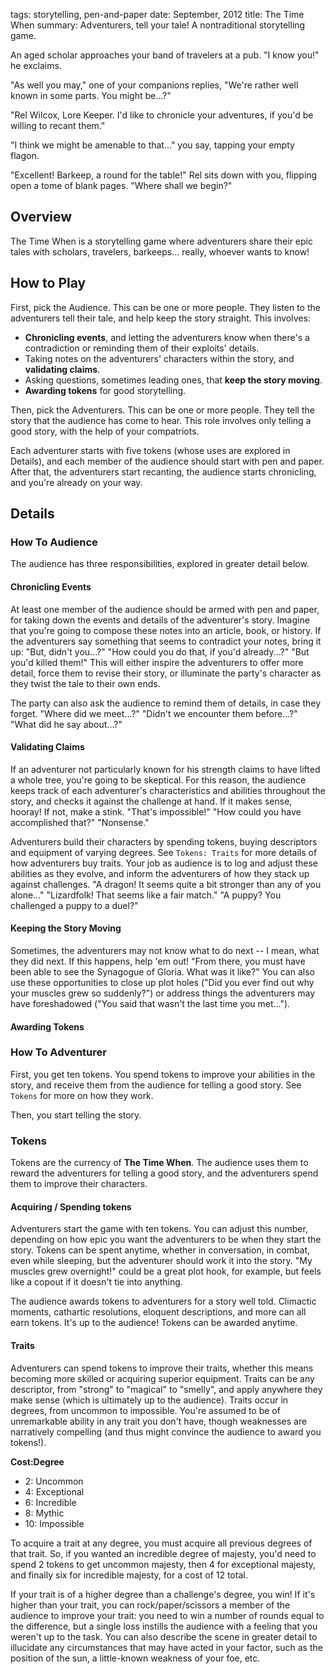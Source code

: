 tags: storytelling, pen-and-paper
date: September, 2012
title: The Time When
summary: Adventurers, tell your tale! A nontraditional storytelling game.

An aged scholar approaches your band of travelers at a pub. "I know you!" he exclaims.

"As well you may," one of your companions replies, "We're rather well known in some parts. You might be...?"

"Rel Wilcox, Lore Keeper. I'd like to chronicle your adventures, if you'd be willing to recant them."

"I think we might be amenable to that..." you say, tapping your empty flagon.

"Excellent! Barkeep, a round for the table!" Rel sits down with you, flipping open a tome of blank pages. "Where shall we begin?"

## Overview

The Time When is a storytelling game where adventurers share their epic tales with scholars, travelers, barkeeps... really, whoever wants to know!

## How to Play

First, pick the Audience. This can be one or more people. They listen to the adventurers tell their tale, and help keep the story straight. This involves:

* **Chronicling events**, and letting the adventurers know when there's a contradiction or reminding them of their exploits' details.
* Taking notes on the adventurers' characters within the story, and **validating claims**.
* Asking questions, sometimes leading ones, that **keep the story moving**.
* **Awarding tokens** for good storytelling.

Then, pick the Adventurers. This can be one or more people. They tell the story that the audience has come to hear. This role involves only telling a good story, with the help of your compatriots.

Each adventurer starts with five tokens (whose uses are explored in Details), and each member of the audience should start with pen and paper. After that, the adventurers start recanting, the audience starts chronicling, and you're already on your way.

## Details

### How To Audience

The audience has three responsibilities, explored in greater detail below.

#### Chronicling Events

At least one member of the audience should be armed with pen and paper, for taking down the events and details of the adventurer's story. Imagine that you're going to compose these notes into an article, book, or history. If the adventurers say something that seems to contradict your notes, bring it up: "But, didn't you...?" "How could you do that, if you'd already...?" "But you'd killed them!" This will either inspire the adventurers to offer more detail, force them to revise their story, or illuminate the party's character as they twist the tale to their own ends.

The party can also ask the audience to remind them of details, in case they forget. "Where did we meet...?" "Didn't we encounter them before...?" "What did he say about...?"

#### Validating Claims

If an adventurer not particularly known for his strength claims to have lifted a whole tree, you're going to be skeptical. For this reason, the audience keeps track of each adventurer's characteristics and abilities throughout the story, and checks it against the challenge at hand. If it makes sense, hooray! If not, make a stink. "That's impossible!" "How could you have accomplished that?" "Nonsense."

Adventurers build their characters by spending tokens, buying descriptors and equipment of varying degrees. See `Tokens: Traits` for more details of how adventurers buy traits. Your job as audience is to log and adjust these abilities as they evolve, and inform the adventurers of how they stack up against challenges. "A dragon! It seems quite a bit stronger than any of you alone..." "Lizardfolk! That seems like a fair match." "A puppy? You challenged a puppy to a duel?"

#### Keeping the Story Moving

Sometimes, the adventurers may not know what to do next -- I mean, what they did next. If this happens, help 'em out! "From there, you must have been able to see the Synagogue of Gloria. What was it like?" You can also use these opportunities to close up plot holes ("Did you ever find out why your muscles grew so suddenly?") or address things the adventurers may have foreshadowed ("You said that wasn't the last time you met...").

#### Awarding Tokens

### How To Adventurer

First, you get ten tokens. You spend tokens to improve your abilities in the story, and receive them from the audience for telling a good story. See ``Tokens`` for more on how they work.

Then, you start telling the story.

### Tokens

Tokens are the currency of **The Time When**. The audience uses them to reward the adventurers for telling a good story, and the adventurers spend them to improve their characters.

#### Acquiring / Spending tokens

Adventurers start the game with ten tokens. You can adjust this number, depending on how epic you want the adventurers to be when they start the story. Tokens can be spent anytime, whether in conversation, in combat, even while sleeping, but the adventurer should work it into the story. "My muscles grew overnight!" could be a great plot hook, for example, but feels like a copout if it doesn't tie into anything.

The audience awards tokens to adventurers for a story well told. Climactic moments, cathartic resolutions, eloquent descriptions, and more can all earn tokens. It's up to the audience! Tokens can be awarded anytime.

#### Traits

Adventurers can spend tokens to improve their traits, whether this means becoming more skilled or acquiring superior equipment. Traits can be any descriptor, from "strong" to "magical" to "smelly", and apply anywhere they make sense (which is ultimately up to the audience). Traits occur in degrees, from uncommon to impossible. You're assumed to be of unremarkable ability in any trait you don't have, though weaknesses are narratively compelling (and thus might convince the audience to award you tokens!).

**Cost:Degree**

* 2: Uncommon
* 4: Exceptional
* 6: Incredible
* 8: Mythic
* 10: Impossible

To acquire a trait at any degree, you must acquire all previous degrees of that trait. So, if you wanted an incredible degree of majesty, you'd need to spend 2 tokens to get uncommon majesty, then 4 for exceptional majesty, and finally six for incredible majesty, for a cost of 12 total.

If your trait is of a higher degree than a challenge's degree, you win! If it's higher than your trait, you can rock/paper/scissors a member of the audience to improve your trait: you need to win a number of rounds equal to the difference, but a single loss instills the audience with a feeling that you weren't up to the task. You can also describe the scene in greater detail to illucidate any circumstances that may have acted in your factor, such as the position of the sun, a little-known weakness of your foe, etc.
